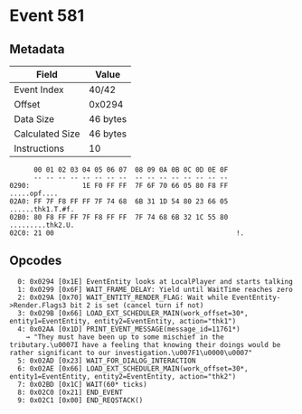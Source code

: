 # Event 581

## Metadata

| Field           | Value    |
|-----------------|----------|
| Event Index     | 40/42    |
| Offset          | 0x0294   |
| Data Size       | 46 bytes |
| Calculated Size | 46 bytes |
| Instructions    | 10       |

```
      00 01 02 03 04 05 06 07  08 09 0A 0B 0C 0D 0E 0F
      -- -- -- -- -- -- -- --  -- -- -- -- -- -- -- --
0290:             1E F0 FF FF  7F 6F 70 66 05 80 F8 FF      .....opf....
02A0: FF 7F F8 FF FF 7F 74 68  6B 31 1D 54 80 23 66 05  ......thk1.T.#f.
02B0: 80 F8 FF FF 7F F8 FF FF  7F 74 68 6B 32 1C 55 80  .........thk2.U.
02C0: 21 00                                             !.              
```

## Opcodes

```
  0: 0x0294 [0x1E] EventEntity looks at LocalPlayer and starts talking
  1: 0x0299 [0x6F] WAIT_FRAME_DELAY: Yield until WaitTime reaches zero
  2: 0x029A [0x70] WAIT_ENTITY_RENDER_FLAG: Wait while EventEntity->Render.Flags3 bit 2 is set (cancel turn if not)
  3: 0x029B [0x66] LOAD_EXT_SCHEDULER_MAIN(work_offset=30*, entity1=EventEntity, entity2=EventEntity, action="thk1")
  4: 0x02AA [0x1D] PRINT_EVENT_MESSAGE(message_id=11761*)
    → "They must have been up to some mischief in the tributary.\u0007I have a feeling that knowing their doings would be rather significant to our investigation.\u007F1\u0000\u0007"
  5: 0x02AD [0x23] WAIT_FOR_DIALOG_INTERACTION
  6: 0x02AE [0x66] LOAD_EXT_SCHEDULER_MAIN(work_offset=30*, entity1=EventEntity, entity2=EventEntity, action="thk2")
  7: 0x02BD [0x1C] WAIT(60* ticks)
  8: 0x02C0 [0x21] END_EVENT
  9: 0x02C1 [0x00] END_REQSTACK()
```
